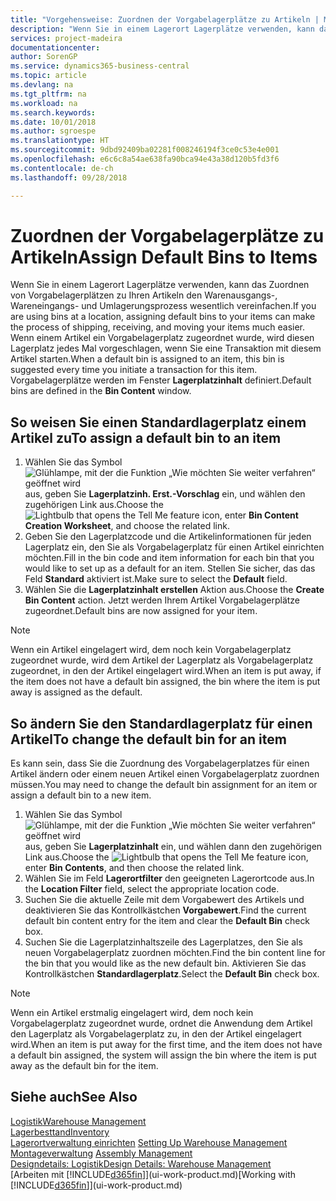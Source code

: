 ```yaml
---
title: "Vorgehensweise: Zuordnen der Vorgabelagerplätze zu Artikeln | Microsoft Docs"
description: "Wenn Sie in einem Lagerort Lagerplätze verwenden, kann das Zuordnen von Vorgabelagerplätzen zu Ihren Artikeln den Warenausgangs-, Wareneingangs- und Umlagerungsprozess wesentlich vereinfachen. Wenn einem Artikel ein Vorgabelagerplatz zugeordnet wurde, wird diesen Lagerplatz jedes Mal vorgeschlagen, wenn Sie eine Transaktion mit diesem Artikel starten."
services: project-madeira
documentationcenter: 
author: SorenGP
ms.service: dynamics365-business-central
ms.topic: article
ms.devlang: na
ms.tgt_pltfrm: na
ms.workload: na
ms.search.keywords: 
ms.date: 10/01/2018
ms.author: sgroespe
ms.translationtype: HT
ms.sourcegitcommit: 9dbd92409ba02281f008246194f3ce0c53e4e001
ms.openlocfilehash: e6c6c8a54ae638fa90bca94e43a38d120b5fd3f6
ms.contentlocale: de-ch
ms.lasthandoff: 09/28/2018

---
```

# <a name="assign-default-bins-to-items"></a><span data-ttu-id="325f8-104">Zuordnen der Vorgabelagerplätze zu Artikeln</span><span class="sxs-lookup"><span data-stu-id="325f8-104">Assign Default Bins to Items</span></span>
<span data-ttu-id="325f8-105">Wenn Sie in einem Lagerort Lagerplätze verwenden, kann das Zuordnen von Vorgabelagerplätzen zu Ihren Artikeln den Warenausgangs-, Wareneingangs- und Umlagerungsprozess wesentlich vereinfachen.</span><span class="sxs-lookup"><span data-stu-id="325f8-105">If you are using bins at a location, assigning default bins to your items can make the process of shipping, receiving, and moving your items much easier.</span></span> <span data-ttu-id="325f8-106">Wenn einem Artikel ein Vorgabelagerplatz zugeordnet wurde, wird diesen Lagerplatz jedes Mal vorgeschlagen, wenn Sie eine Transaktion mit diesem Artikel starten.</span><span class="sxs-lookup"><span data-stu-id="325f8-106">When a default bin is assigned to an item, this bin is suggested every time you initiate a transaction for this item.</span></span> <span data-ttu-id="325f8-107">Vorgabelagerplätze werden im Fenster **Lagerplatzinhalt** definiert.</span><span class="sxs-lookup"><span data-stu-id="325f8-107">Default bins are defined in the **Bin Content** window.</span></span>  

## <a name="to-assign-a-default-bin-to-an-item"></a><span data-ttu-id="325f8-108">So weisen Sie einen Standardlagerplatz einem Artikel zu</span><span class="sxs-lookup"><span data-stu-id="325f8-108">To assign a default bin to an item</span></span>
1.  <span data-ttu-id="325f8-109">Wählen Sie das Symbol ![Glühlampe, mit der die Funktion „Wie möchten Sie weiter verfahren“ geöffnet wird](media/ui-search/search_small.png "Wie möchten Sie weiter verfahren?") aus, geben Sie **Lagerplatzinh. Erst.-Vorschlag** ein, und wählen den zugehörigen Link aus.</span><span class="sxs-lookup"><span data-stu-id="325f8-109">Choose the ![Lightbulb that opens the Tell Me feature](media/ui-search/search_small.png "Tell me what you want to do") icon, enter **Bin Content Creation Worksheet**, and choose the related link.</span></span>  
2.  <span data-ttu-id="325f8-110">Geben Sie den Lagerplatzcode und die Artikelinformationen für jeden Lagerplatz ein, den Sie als Vorgabelagerplatz für einen Artikel einrichten möchten.</span><span class="sxs-lookup"><span data-stu-id="325f8-110">Fill in the bin code and item information for each bin that you would like to set up as a default for an item.</span></span> <span data-ttu-id="325f8-111">Stellen Sie sicher, das das Feld **Standard** aktiviert ist.</span><span class="sxs-lookup"><span data-stu-id="325f8-111">Make sure to select the **Default** field.</span></span>  
3.  <span data-ttu-id="325f8-112">Wählen Sie die **Lagerplatzinhalt erstellen** Aktion aus.</span><span class="sxs-lookup"><span data-stu-id="325f8-112">Choose the **Create Bin Content** action.</span></span> <span data-ttu-id="325f8-113">Jetzt werden Ihrem Artikel Vorgabelagerplätze zugeordnet.</span><span class="sxs-lookup"><span data-stu-id="325f8-113">Default bins are now assigned for your item.</span></span>  

> [!NOTE]  
>  <span data-ttu-id="325f8-114">Wenn ein Artikel eingelagert wird, dem noch kein Vorgabelagerplatz zugeordnet wurde, wird dem Artikel der Lagerplatz als Vorgabelagerplatz zugeordnet, in den der Artikel eingelagert wird.</span><span class="sxs-lookup"><span data-stu-id="325f8-114">When an item is put away, if the item does not have a default bin assigned, the bin where the item is put away is assigned as the default.</span></span>  

## <a name="to-change-the-default-bin-for-an-item"></a><span data-ttu-id="325f8-115">So ändern Sie den Standardlagerplatz für einen Artikel</span><span class="sxs-lookup"><span data-stu-id="325f8-115">To change the default bin for an item</span></span>  
<span data-ttu-id="325f8-116">Es kann sein, dass Sie die Zuordnung des Vorgabelagerplatzes für einen Artikel ändern oder einem neuen Artikel einen Vorgabelagerplatz zuordnen müssen.</span><span class="sxs-lookup"><span data-stu-id="325f8-116">You may need to change the default bin assignment for an item or assign a default bin to a new item.</span></span>    
1.  <span data-ttu-id="325f8-117">Wählen Sie das Symbol ![Glühlampe, mit der die Funktion „Wie möchten Sie weiter verfahren“ geöffnet wird](media/ui-search/search_small.png "Wie möchten Sie weiter verfahren?") aus, geben Sie **Lagerplatzinhalt** ein, und wählen dann den zugehörigen Link aus.</span><span class="sxs-lookup"><span data-stu-id="325f8-117">Choose the ![Lightbulb that opens the Tell Me feature](media/ui-search/search_small.png "Tell me what you want to do") icon, enter **Bin Contents**, and then choose the related link.</span></span>  
2.  <span data-ttu-id="325f8-118">Wählen Sie im Feld **Lagerortfilter** den geeigneten Lagerortcode aus.</span><span class="sxs-lookup"><span data-stu-id="325f8-118">In the **Location Filter** field, select the appropriate location code.</span></span>  
3.  <span data-ttu-id="325f8-119">Suchen Sie die aktuelle Zeile mit dem Vorgabewert des Artikels und deaktivieren Sie das Kontrollkästchen **Vorgabewert**.</span><span class="sxs-lookup"><span data-stu-id="325f8-119">Find the current default bin content entry for the item and clear the **Default Bin** check box.</span></span>  
4.  <span data-ttu-id="325f8-120">Suchen Sie die Lagerplatzinhaltszeile des Lagerplatzes, den Sie als neuen Vorgabelagerplatz zuordnen möchten.</span><span class="sxs-lookup"><span data-stu-id="325f8-120">Find the bin content line for the bin that you would like as the new default bin.</span></span> <span data-ttu-id="325f8-121">Aktivieren Sie das Kontrollkästchen **Standardlagerplatz**.</span><span class="sxs-lookup"><span data-stu-id="325f8-121">Select the **Default Bin** check box.</span></span>  

> [!NOTE]  
>  <span data-ttu-id="325f8-122">Wenn ein Artikel erstmalig eingelagert wird, dem noch kein Vorgabelagerplatz zugeordnet wurde, ordnet die Anwendung dem Artikel den Lagerplatz als Vorgabelagerplatz zu, in den der Artikel eingelagert wird.</span><span class="sxs-lookup"><span data-stu-id="325f8-122">When an item is put away for the first time, and the item does not have a default bin assigned, the system will assign the bin where the item is put away as the default bin for the item.</span></span>  

## <a name="see-also"></a><span data-ttu-id="325f8-123">Siehe auch</span><span class="sxs-lookup"><span data-stu-id="325f8-123">See Also</span></span>  
[<span data-ttu-id="325f8-124">Logistik</span><span class="sxs-lookup"><span data-stu-id="325f8-124">Warehouse Management</span></span>](warehouse-manage-warehouse.md)  
[<span data-ttu-id="325f8-125">Lagerbesttand</span><span class="sxs-lookup"><span data-stu-id="325f8-125">Inventory</span></span>](inventory-manage-inventory.md)  
<span data-ttu-id="325f8-126">[Lagerortverwaltung einrichten](warehouse-setup-warehouse.md)   </span><span class="sxs-lookup"><span data-stu-id="325f8-126">[Setting Up Warehouse Management](warehouse-setup-warehouse.md)   </span></span>  
<span data-ttu-id="325f8-127">[Montageverwaltung](assembly-assemble-items.md)  </span><span class="sxs-lookup"><span data-stu-id="325f8-127">[Assembly Management](assembly-assemble-items.md)  </span></span>  
[<span data-ttu-id="325f8-128">Designdetails: Logistik</span><span class="sxs-lookup"><span data-stu-id="325f8-128">Design Details: Warehouse Management</span></span>](design-details-warehouse-management.md)  
<span data-ttu-id="325f8-129">[Arbeiten mit [!INCLUDE[d365fin](includes/d365fin_md.md)]](ui-work-product.md)</span><span class="sxs-lookup"><span data-stu-id="325f8-129">[Working with [!INCLUDE[d365fin](includes/d365fin_md.md)]](ui-work-product.md)</span></span>


